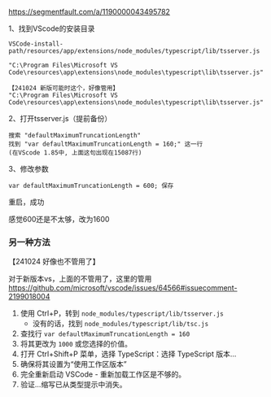 https://segmentfault.com/a/1190000043495782

1、找到VScode的安装目录
```
VSCode-install-path/resources/app/extensions/node_modules/typescript/lib/tsserver.js

"C:\Program Files\Microsoft VS Code\resources\app\extensions\node_modules\typescript\lib\tsserver.js"

【241024 新版可能时这个，好像管用】
"C:\Program Files\Microsoft VS Code\resources\app\extensions\node_modules\typescript\lib\tsserver.js"
```

2、打开tsserver.js（提前备份）
```
搜索 "defaultMaximumTruncationLength"  
找到 "var defaultMaximumTruncationLength = 160;" 这一行  
(在VScode 1.85中, 上面这句出现在15087行)
```

3、修改参数  
```
var defaultMaximumTruncationLength = 600; 保存
```

重启，成功

感觉600还是不太够，改为1600


### 另一种方法
【241024 好像也不管用了】

对于新版本vs，上面的不管用了，这里的管用
https://github.com/microsoft/vscode/issues/64566#issuecomment-2199018004

1. 使用 Ctrl+P，转到 `node_modules/typescript/lib/tsserver.js`
    - 没有的话，找到 `node_modules/typescript/lib/tsc.js`
2. 查找行 `var defaultMaximumTruncationLength = 160`
3. 将其更改为 `1000` 或您选择的价值。
4. 打开 Ctrl+Shift+P 菜单，选择 TypeScript：选择 TypeScript 版本...
5. 确保将其设置为“使用工作区版本”
6. 完全重新启动 VSCode - 重新加载工作区是不够的。
7. 验证...缩写已从类型提示中消失。



